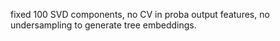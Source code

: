 fixed 100 SVD components, no CV in proba output features, no undersampling to generate tree embeddings.
